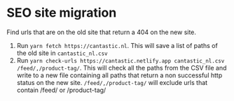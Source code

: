 # SEO site migration

Find urls that are on the old site that return a 404 on the new site.

1. Run `yarn fetch https://cantastic.nl`. This will save a list of paths of the old site in `cantastic_nl.csv`
2. Run `yarn check-urls https://cantastic.netlify.app cantastic_nl.csv /feed/,/product-tag/`. This will check all the
   paths from the CSV file and write to a new file containing all paths that return a non successful http status on the
   new site. `/feed/,/product-tag/` will exclude urls that contain /feed/ or /product-tag/